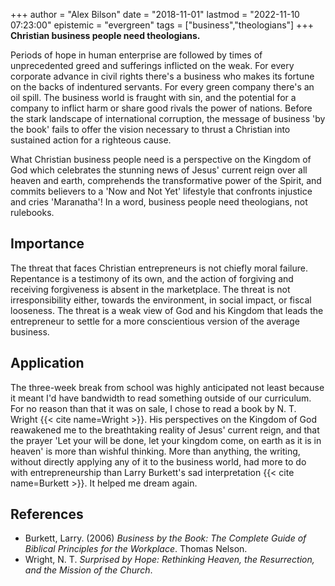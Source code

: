 +++
author = "Alex Bilson"
date = "2018-11-01"
lastmod = "2022-11-10 07:23:00"
epistemic = "evergreen"
tags = ["business","theologians"]
+++
**Christian business people need theologians.**

Periods of hope in human enterprise are followed by times of unprecedented greed and sufferings inflicted on the weak. For every corporate advance in civil rights there's a business who makes its fortune on the backs of indentured servants. For every green company there's an oil spill. The business world is fraught with sin, and the potential for a company to inflict harm or share good rivals the power of nations. Before the stark landscape of international corruption, the message of business 'by the book' fails to offer the vision necessary to thrust a Christian into sustained action for a righteous cause.

What Christian business people need is a perspective on the Kingdom of God which celebrates the stunning news of Jesus' current reign over all heaven and earth, comprehends the transformative power of the Spirit, and commits believers to a 'Now and Not Yet' lifestyle that confronts injustice and cries 'Maranatha'! In a word, business people need theologians, not rulebooks.

## Importance

The threat that faces Christian entrepreneurs is not chiefly moral failure. Repentance is a testimony of its own, and the action of forgiving and receiving forgiveness is absent in the marketplace. The threat is not irresponsibility either, towards the environment, in social impact, or fiscal looseness. The threat is a weak view of God and his Kingdom that leads the entrepreneur to settle for a more conscientious version of the average business.

## Application

The three-week break from school was highly anticipated not least because it meant I'd have bandwidth to read something outside of our curriculum. For no reason than that it was on sale, I chose to read a book by N. T. Wright {{< cite name=Wright >}}. His perspectives on the Kingdom of God reawakened me to the breathtaking reality of Jesus' current reign, and that the prayer 'Let your will be done, let your kingdom come, on earth as it is in heaven' is more than wishful thinking. More than anything, the writing, without directly applying any of it to the business world, had more to do with entrepreneurship than Larry Burkett's sad interpretation {{< cite name=Burkett >}}. It helped me dream again.

## References

- Burkett, Larry. (2006) _Business by the Book: The Complete Guide of Biblical Principles for the Workplace_. Thomas Nelson.
- Wright, N. T. _Surprised by Hope: Rethinking Heaven, the Resurrection, and the Mission of the Church_.
